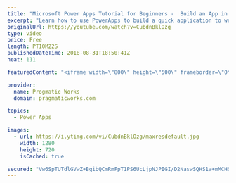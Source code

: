 ```yaml
---
title: "Microsoft Power Apps Tutorial for Beginners -  Build an App in 5 Minutes"
excerpt: "Learn how to use PowerApps to build a quick application to write data to an Excel Spreadsheet. In this quick tutorial, you'll be off to the races with Power Apps by building an app from data.  For more Power Apps and Power Platform training, please visit us: https://pragmaticworkstraining.com  - - -"
originalUrl: https://youtube.com/watch?v=CubdnBklOzg
type: video
price: Free
length: PT10M22S
publishedDateTime: 2018-08-31T18:50:41Z
heat: 111

featuredContent: "<iframe width=\"800\" height=\"500\" frameborder=\"0\" src=\"https://www.youtube.com/embed/CubdnBklOzg\" allow=\"accelerometer; autoplay; encrypted-media; gyroscope; picture-in-picture\" allowfullscreen></iframe>"

provider:
  name: Progmatic Works
  domain: pragmaticworks.com

topics:
  - Power Apps

images:
  - url: https://i.ytimg.com/vi/CubdnBklOzg/maxresdefault.jpg
    width: 1280
    height: 720
    isCached: true

secured: "Vw6SpTUTdlGVwZ+BgibQCmRmFpT1PS6UcLjpNJPIGI/D2NaswSQHS1a+mMCHSnhgqx4AWWpHoejKQzLvSU9MA4ThRl8gxjWVErEsz+rVhFhGXzM/s3seRvqVPHnsTW0L8ep6qW57NCSaG9dTzcdH5qP/Z7Q3Y7lu3RbeLkZ4xRqb3/kkw0Qs1N52cM4bz2WG7MP/4VaNlhM/EOjU03TW2Za3P0/eO+KmdpEBwxsoHza5XW+XQKVEIMzG7aXbOHmldJMirj7CeiZJtoClFWyOfZ7hbmEeLG5BVlVCDNUad0AwUwJc/PbrhCAYk1TM8iEWPkZGCELYlo8iKmOkJkAv7sjKFp48Wm1GXsNnlVbxV/8FJi5Dqsy48EF+FCHVKNRrDeNOZrZFkRGEYIjHSg3pRbNfPnC/G+WiBYiOwJLCT5PHJNTlczqbpC7uvrBG2e+8;3AwVhTTb6RIlThUANiA8Ow=="
---
```


